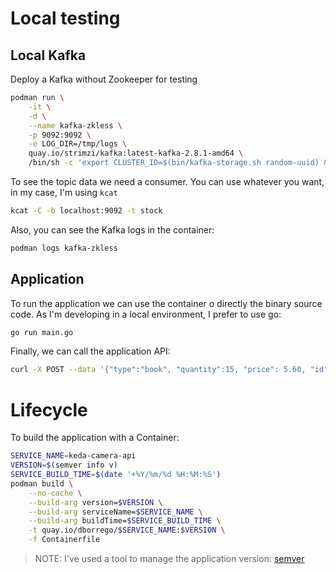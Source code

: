 
# Local testing

## Local Kafka

Deploy a Kafka without Zookeeper for testing

```bash
podman run \
    -it \
    -d \
    --name kafka-zkless \
    -p 9092:9092 \
    -e LOG_DIR=/tmp/logs \
    quay.io/strimzi/kafka:latest-kafka-2.8.1-amd64 \
    /bin/sh -c 'export CLUSTER_ID=$(bin/kafka-storage.sh random-uuid) && bin/kafka-storage.sh format -t $CLUSTER_ID -c config/kraft/server.properties && bin/kafka-server-start.sh config/kraft/server.properties'
```

To see the topic data we need a consumer. You can use whatever you want, in my case, I'm using ```kcat```

```bash
kcat -C -b localhost:9092 -t stock
```

Also, you can see the Kafka logs in the container:

```bash
podman logs kafka-zkless
```

## Application

To run the application we can use the container o directly the binary source code. As I'm developing in a local environment, I prefer to use go:

```bash
go run main.go
```

Finally, we can call the application API:

```bash
curl -X POST --data '{"type":"book", "quantity":15, "price": 5.60, "id": "1"}' localhost:8080/api/v1/stock
```

# Lifecycle

To build the application with a Container:

```bash
SERVICE_NAME=keda-camera-api
VERSION=$(semver info v)
SERVICE_BUILD_TIME=$(date '+%Y/%m/%d %H:%M:%S')
podman build \
    --no-cache \
    --build-arg version=$VERSION \
    --build-arg serviceName=$SERVICE_NAME \
    --build-arg buildTime=$SERVICE_BUILD_TIME \
    -t quay.io/dborrego/$SERVICE_NAME:$VERSION \
    -f Containerfile
```

> NOTE: I've used a tool to manage the application version: [semver](https://github.com/dbgjerez/semantic-versioning-cli)